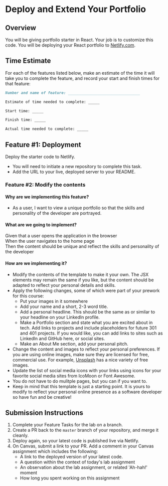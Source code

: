 # Deploy and Extend Your Portfolio

## Overview

You will be giving portfoilo starter in React. Your job is to customize this code.
You will be deploying your React portfolio to [Netlify.com](https://www.netlify.com/).

## Time Estimate

For each of the features listed below, make an estimate of the time it will take you to complete the feature, and record your start and finish times for that feature:

```md
Number and name of feature: ________________________________

Estimate of time needed to complete: _____

Start time: _____

Finish time: _____

Actual time needed to complete: _____
```

## Feature #1: Deployment

Deploy the starter code to Netlify. 

- You will need to initiate a new repository to complete this task.
- Add the URL to your live, deployed server to your README.

### Feature #2: Modify the contents

#### Why are we implementing this feature?

- As a user, I want to view a unique portfolio so that the skills and personality of the developer are portrayed.

#### What are we going to implement?

Given that a user opens the application in the browser  
When the user navigates to the home page  
Then the content should be unique and reflect the skills and personality of the developer  

#### How are we implementing it?

- Modify the contents of the template to make it your own. The JSX elements may remain the same if you like, but the content should be adapted to reflect your personal details and skills.
- Apply the following changes, some of which were part of your prework for this course:
  - Put your images in it somewhere
  - Add your name and a short, 2-3 word title.
  - Add a personal headline. This should be the same as or similar to your headline on your LinkedIn profile.
  - Make a Portfolio section and state what you are excited about in tech. Add links to projects and include placeholders for future 301 and 401 projects. If you would like, you can add links to sites such as LinkedIn and GitHub here, or social sites.
  - Make an About Me section, add your personal pitch.
- Change the content and images to reflect your personal preferences. If you are using online images, make sure they are licensed for free, commercial use. For example, [Unsplash](https://unsplash.com/) has a nice variety of free images.
- Update the list of social media icons with your links using icons for your favorite social media sites from IcoMoon or Font Awesome.
- You do not have to do mulitple pages, but you can if you want to.
- Keep in mind that this template is just a starting point. It is yours to modify to reflect your personal online presence as a software developer so have fun and be creative!

## Submission Instructions

1. Complete your Feature Tasks for the lab on a branch. 
1. Create a PR back to the `master` branch of your repository, and merge it cleanly.
1. Deploy again, so your latest code is published live via Netlify. 
1. On Canvas, submit a link to your PR. Add a comment in your Canvas assignment which includes the following:
    - A link to the deployed version of your latest code.
    - A question within the context of today's lab assignment
    - An observation about the lab assignment, or related 'Ah-hah!' moment
    - How long you spent working on this assignment
